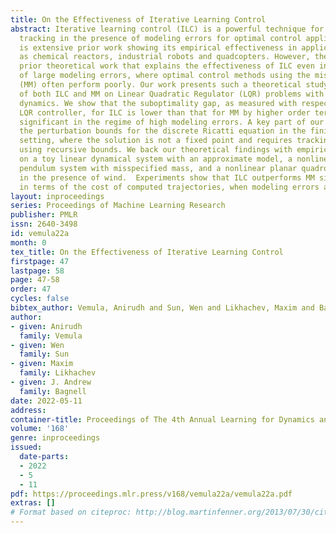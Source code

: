 ```yaml
---
title: On the Effectiveness of Iterative Learning Control
abstract: Iterative learning control (ILC) is a powerful technique for high performance
  tracking in the presence of modeling errors for optimal control applications.  There
  is extensive prior work showing its empirical effectiveness in applications such
  as chemical reactors, industrial robots and quadcopters. However, there is little
  prior theoretical work that explains the effectiveness of ILC even in the presence
  of large modeling errors, where optimal control methods using the misspecified model
  (MM) often perform poorly. Our work presents such a theoretical study of the performance
  of both ILC and MM on Linear Quadratic Regulator (LQR) problems with unknown transition
  dynamics. We show that the suboptimality gap, as measured with respect to the optimal
  LQR controller, for ILC is lower than that for MM by higher order terms that become
  significant in the regime of high modeling errors. A key part of our analysis is
  the perturbation bounds for the discrete Ricatti equation in the finite horizon
  setting, where the solution is not a fixed point and requires tracking the error
  using recursive bounds. We back our theoretical findings with empirical experiments
  on a toy linear dynamical system with an approximate model, a nonlinear inverted
  pendulum system with misspecified mass, and a nonlinear planar quadrotor system
  in the presence of wind.  Experiments show that ILC outperforms MM significantly,
  in terms of the cost of computed trajectories, when modeling errors are high.
layout: inproceedings
series: Proceedings of Machine Learning Research
publisher: PMLR
issn: 2640-3498
id: vemula22a
month: 0
tex_title: On the Effectiveness of Iterative Learning Control
firstpage: 47
lastpage: 58
page: 47-58
order: 47
cycles: false
bibtex_author: Vemula, Anirudh and Sun, Wen and Likhachev, Maxim and Bagnell, J. Andrew
author:
- given: Anirudh
  family: Vemula
- given: Wen
  family: Sun
- given: Maxim
  family: Likhachev
- given: J. Andrew
  family: Bagnell
date: 2022-05-11
address:
container-title: Proceedings of The 4th Annual Learning for Dynamics and Control Conference
volume: '168'
genre: inproceedings
issued:
  date-parts:
  - 2022
  - 5
  - 11
pdf: https://proceedings.mlr.press/v168/vemula22a/vemula22a.pdf
extras: []
# Format based on citeproc: http://blog.martinfenner.org/2013/07/30/citeproc-yaml-for-bibliographies/
---
```

